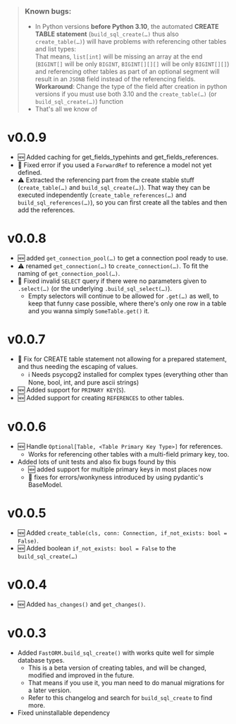 > ### Known bugs:
> - In Python versions **before Python 3.10**, the automated **CREATE TABLE statement** (`build_sql_create(…)` thus also `create_table(…)`) will have problems with referencing other tables and list types:     
>   That means, `list[int]` will be missing an array at the end (`BIGINT[]` will be only `BIGINT`, `BIGINT[][][]` will be only `BIGINT[][]`) and
>   referencing other tables as part of an optional segment will result in an `JSONB` field instead of the referencing fields.   
>   **Workaround**: Change the type of the field after creation in python versions if you must use both 3.10 and the `create_table(…)` (or `build_sql_create(…)`) function
> - That's all we know of

# v0.0.9
- 🆕 Added caching for get_fields_typehints and get_fields_references.
- 🔨 Fixed error if you used a `ForwardRef` to reference a model not yet defined.
- ⚠️ Extracted the referencing part from the create stable stuff (`create_table(…)` and `build_sql_create(…)`). That way they can be executed independently (`create_table_references(…)` and `build_sql_references(…)`), so you can first create all the tables and then add the references.

# v0.0.8
- 🆕 added `get_connection_pool(…)` to get a connection pool ready to use.
- ⚠️ renamed `get_connection(…)` to `create_connection(…)`. To fit the naming of `get_connection_pool(…)`.
- 🔨 Fixed invalid `SELECT` query if there were no parameters given to `.select(…)` (or the underlying `.build_sql_select(…)`).
    - Empty selectors will continue to be allowed for `.get(…)` as well, to keep that funny case possible, where there's only one row in a table and you wanna simply `SomeTable.get()` it. 

# v0.0.7
- 🔨 Fix for CREATE table statement not allowing for a prepared statement, and thus needing the escaping of values.
    - ℹ️ Needs psycopg2 installed for complex types (everything other than None, bool, int, and pure ascii strings)
- 🆕 Added support for `PRIMARY KEY`(`S`).
- 🆕 Added support for creating `REFERENCES` to other tables. 
     
# v0.0.6
- 🆕 Handle `Optional[Table, <Table Primary Key Type>]` for references.
    - Works for referencing other tables with a multi-field primary key, too. 
- Added lots of unit tests and also fix bugs found by this
    - 🆕 added support for multiple primary keys in most places now
    - 🔨 fixes for errors/wonkyness introduced by using pydantic's BaseModel.

# v0.0.5
- 🆕 Added `create_table(cls, conn: Connection, if_not_exists: bool = False)`.
- 🆕 Added boolean `if_not_exists: bool = False` to the  `build_sql_create(…)`


# v0.0.4
- 🆕 Added `has_changes()` and `get_changes()`. 


# v0.0.3
- Added `FastORM.build_sql_create()` with works quite well for simple database types.
    - This is a beta version of creating tables, and will be changed, modified and improved in the future.
    - That means if you use it, you man need to do manual migrations for a later version.
    - Refer to this changelog and search for `build_sql_create` to find more.
- Fixed uninstallable dependency    

    
